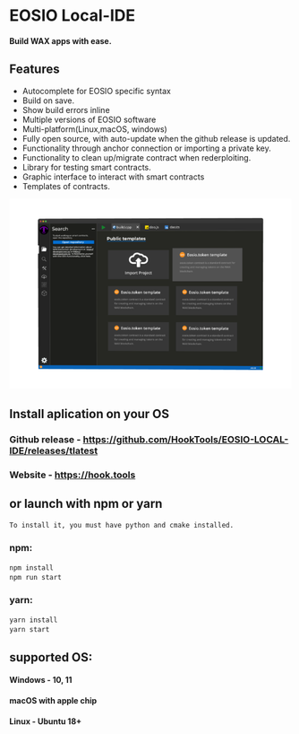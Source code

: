 # EOSIO Local-IDE

#### Build WAX apps with ease.

## Features

- Autocomplete for EOSIO specific syntax
- Build on save.
- Show build errors inline
- Multiple versions of EOSIO software
- Multi-platform(Linux,macOS, windows)
- Fully open source, with auto-update when the github release is updated.
- Functionality through anchor connection or importing a private key.
- Functionality to clean up/migrate contract when rederploiting.
- Library for testing smart contracts.
- Graphic interface to interact with smart contracts
- Templates of contracts.

![Image alt](https://github.com/HookTools/EOSIO-LOCAL-IDE/blob/main/sample.png)


## Install aplication on your OS 
### Github release - https://github.com/HookTools/EOSIO-LOCAL-IDE/releases/tlatest
### Website - https://hook.tools
## or launch with npm or yarn

```
To install it, you must have python and cmake installed.
```

### npm:
```sh
npm install
npm run start
```
### yarn:
```sh
yarn install
yarn start
```
## supported OS:
#### Windows - 10, 11
#### macOS with apple chip
#### Linux - Ubuntu 18+
